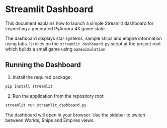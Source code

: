 # Streamlit Dashboard

This document explains how to launch a simple Streamlit dashboard for inspecting a generated PyAurora 4X game state.

The dashboard displays star systems, sample ships and empire information using tabs. It relies on the `streamlit_dashboard.py` script at the project root which builds a small game using `GameSimulation`.

## Running the Dashboard

1. Install the required package:

```bash
pip install streamlit
```

2. Run the application from the repository root:

```bash
streamlit run streamlit_dashboard.py
```

The dashboard will open in your browser. Use the sidebar to switch between Worlds, Ships and Empires views.


